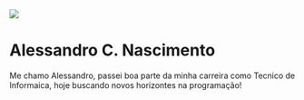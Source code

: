 <img width="auto" style='max-width: 13%;' src="https://github.com/nasc007.png">

# Alessandro C. Nascimento

  Me chamo Alessandro, passei boa parte da minha carreira como Tecnico de Informaica, hoje buscando novos horizontes na programação!
